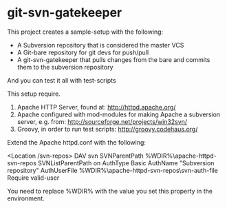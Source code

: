 
git-svn-gatekeeper
=================

This project creates a sample-setup with the following:
- A Subversion repository that is considered the master VCS
- A Git-bare repository for git devs for push/pull
- A git-svn-gatekeeper that pulls changes from the bare and commits them to the subversion repository

And you can test it all with test-scripts

This setup require.

1. Apache HTTP Server, found at: http://httpd.apache.org/
2. Apache configured with mod-modules for making Apache a subversion server, e.g. from: http://sourceforge.net/projects/win32svn/
3. Groovy, in order to run test scripts: http://groovy.codehaus.org/


Extend the Apache httpd.conf with the following:

<Location /svn-repos>
  DAV svn
  SVNParentPath %WDIR%\apache-httpd-svn-repos
  SVNListParentPath on
  AuthType Basic
  AuthName "Subversion repository"
  AuthUserFile %WDIR%\apache-httpd-svn-repos\svn-auth-file
  Require valid-user
</Location>

You need to replace %WDIR% with the value you set this property in the environment.

